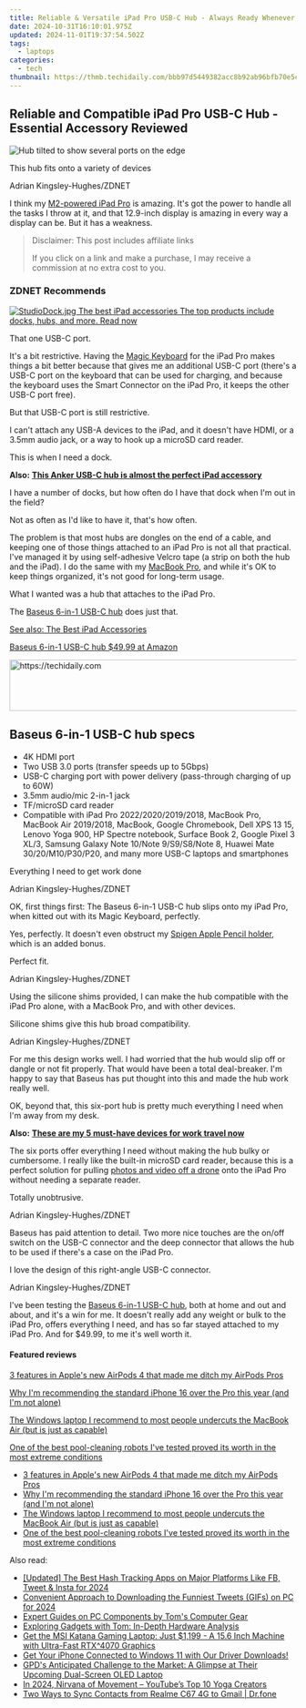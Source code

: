 ```yaml
---
title: Reliable & Versatile iPad Pro USB-C Hub - Always Ready Whenever Needed!
date: 2024-10-31T16:10:01.975Z
updated: 2024-11-01T19:37:54.502Z
tags:
  - laptops
categories:
  - tech
thumbnail: https://thmb.techidaily.com/bbb97d5449382acc8b92ab96bfb70e5ca97a93f11d2d4de93a06ce4ca47d0742.jpg
---
```


## Reliable and Compatible iPad Pro USB-C Hub - Essential Accessory Reviewed

![Hub tilted to show several ports on the edge](https://www.zdnet.com/a/img/resize/3fac0be36c1d0d3b3e4e156837e5e482506ebe9b/2022/12/07/8c109f19-d8a3-41e6-a787-ec5e15285d02/img-1261.jpg?auto=webp&width=1280)

This hub fits onto a variety of devices

Adrian Kingsley-Hughes/ZDNET

I think my [M2-powered iPad Pro](https://apple.sjv.io/c/159047/435031/7613?&sharedId=zdnet&u=https%3A%2F%2Fwww.apple.com%2Fshop%2Fbuy-ipad%2Fipad-pro&subId1=zd-%5F%5FCOM%5FCLICK%5FID%5F%5F-dtp) is amazing. It's got the power to handle all the tasks I throw at it, and that 12.9-inch display is amazing in every way a display can be. But it has a weakness. 

>  Disclaimer: This post includes affiliate links
>
>  If you click on a link and make a purchase, I may receive a commission at no extra cost to you.
>

### **ZDNET** Recommends

[![StudioDock.jpg](https://www.zdnet.com/a/img/resize/da8aa3bce3683c33dc4483e6f20e4af651d17bcf/2021/03/15/b2a0a7a2-1021-4a0a-9e91-1d32dd85185e/img-2718.jpg?auto=webp&fit=crop&frame=1&height=238.5&width=459) The best iPad accessories The top products include docks, hubs, and more.  Read now](https://www.zdnet.com/article/best-ipad-accessories/)

That one USB-C port. 

It's a bit restrictive. Having the [Magic Keyboard](https://apple.sjv.io/c/159047/435031/7613?&sharedId=zdnet&u=https%3A%2F%2Fwww.apple.com%2Fshop%2Fproduct%2FMX3L2LL%2FA%2Fsmart-keyboard-for-ipad-9th-generation-us-english&subId1=zd-%5F%5FCOM%5FCLICK%5FID%5F%5F-dtp) for the iPad Pro makes things a bit better because that gives me an additional USB-C port (there's a USB-C port on the keyboard that can be used for charging, and because the keyboard uses the Smart Connector on the iPad Pro, it keeps the other USB-C port free). 

But that USB-C port is still restrictive. 

I can't attach any USB-A devices to the iPad, and it doesn't have HDMI, or a 3.5mm audio jack, or a way to hook up a microSD card reader. 

This is when I need a dock. 

**Also:** [**This Anker USB-C hub is almost the perfect iPad accessory**](https://www.zdnet.com/article/ankers-551-usb-c-hub-is-almost-the-perfect-ipad-pro-accessory/)

I have a number of docks, but how often do I have that dock when I'm out in the field? 

Not as often as I'd like to have it, that's how often. 

The problem is that most hubs are dongles on the end of a cable, and keeping one of those things attached to an iPad Pro is not all that practical. I've managed it by using self-adhesive Velcro tape (a strip on both the hub and the iPad). I do the same with my [MacBook Pro](https://apple.sjv.io/c/159047/435031/7613?&sharedId=zdnet&u=https%3A%2F%2Fwww.apple.com%2Fshop%2Fbuy-mac%2Fmacbook-pro%2F13-inch&subId1=zd-%5F%5FCOM%5FCLICK%5FID%5F%5F-dtp), and while it's OK to keep things organized, it's not good for long-term usage. 

What I wanted was a hub that attaches to the iPad Pro. 

The [Baseus 6-in-1 USB-C hub](https://buy.geni.us/Proxy.ashx?TSID=368250&GR%5FURL=https%3A%2F%2Fwww.amazon.com%2FBaseus-Aluminum-Charging-Headphone-Compatible%2Fdp%2FB07VX46FPK%3Ftag%3Dzd-buy-button-20%26ascsubtag%3D%5F%5FCOM%5FCLICK%5FID%5F%5F%7Ca028876a-9b60-4ca7-8b88-7e37b242c3f1%7Cdtp&dtb=1) does just that. 

[See also: The Best iPad Accessories](https://www.zdnet.com/article/best-ipad-accessories/)

[Baseus 6-in-1 USB-C hub $49.99 at Amazon](https://buy.geni.us/Proxy.ashx?TSID=368250&GR%5FURL=https%3A%2F%2Fwww.amazon.com%2FBaseus-Aluminum-Charging-Headphone-Compatible%2Fdp%2FB07VX46FPK%3Ftag%3Dzd-buy-button-20%26ascsubtag%3D%5F%5FCOM%5FCLICK%5FID%5F%5F%7Ca028876a-9b60-4ca7-8b88-7e37b242c3f1%7Cdtp&dtb=1)

<!-- affiliate ads begin -->
<a href="https://unicoeye.pxf.io/c/5597632/2134234/18498" target="_top" id="2134234">
  <img src="//a.impactradius-go.com/display-ad/18498-2134234" border="0" alt="https://techidaily.com" width="728" height="90"/>
</a>
<img height="0" width="0" src="https://unicoeye.pxf.io/i/5597632/2134234/18498" style="position:absolute;visibility:hidden;" border="0" />
<!-- affiliate ads end -->

## Baseus 6-in-1 USB-C hub specs

* 4K HDMI port
* Two USB 3.0 ports (transfer speeds up to 5Gbps)
* USB-C charging port with power delivery (pass-through charging of up to 60W)
* 3.5mm audio/mic 2-in-1 jack
* TF/microSD card reader
* Compatible with iPad Pro 2022/2020/2019/2018, MacBook Pro, MacBook Air 2019/2018, MacBook, Google Chromebook, Dell XPS 13 15, Lenovo Yoga 900, HP Spectre notebook, Surface Book 2, Google Pixel 3 XL/3, Samsung Galaxy Note 10/Note 9/S9/S8/Note 8, Huawei Mate 30/20/M10/P30/P20, and many more USB-C laptops and smartphones

Everything I need to get work done

Adrian Kingsley-Hughes/ZDNET

OK, first things first: The Baseus 6-in-1 USB-C hub slips onto my iPad Pro, when kitted out with its Magic Keyboard, perfectly. 

Yes, perfectly. It doesn't even obstruct my [Spigen Apple Pencil holder](https://buy.geni.us/Proxy.ashx?TSID=368250&GR%5FURL=https%3A%2F%2Fwww.amazon.com%2FSpigen-Compatible-Keyboard-Designed-Generation%2Fdp%2FB09V1V34TV%2F%3Ftag%3Dzd-buy-button-20%26ascsubtag%3D%5F%5FCOM%5FCLICK%5FID%5F%5F%7Ca028876a-9b60-4ca7-8b88-7e37b242c3f1%7Cdtp&dtb=1), which is an added bonus. 

Perfect fit.

Adrian Kingsley-Hughes/ZDNET

Using the silicone shims provided, I can make the hub compatible with the iPad Pro alone, with a MacBook Pro, and with other devices. 

Silicone shims give this hub broad compatibility.

Adrian Kingsley-Hughes/ZDNET

For me this design works well. I had worried that the hub would slip off or dangle or not fit properly. That would have been a total deal-breaker. I'm happy to say that Baseus has put thought into this and made the hub work really well.

OK, beyond that, this six-port hub is pretty much everything I need when I'm away from my desk. 

**Also:** [**These are my 5 must-have devices for work travel now**](https://www.zdnet.com/article/these-are-my-5-must-have-devices-for-work-travel-now/)

The six ports offer everything I need without making the hub bulky or cumbersome. I really like the built-in microSD card reader, because this is a perfect solution for pulling [photos and video off a drone](https://www.zdnet.com/article/best-photography-drone/) onto the iPad Pro without needing a separate reader. 

Totally unobtrusive.

Adrian Kingsley-Hughes/ZDNET

Baseus has paid attention to detail. Two more nice touches are the on/off switch on the USB-C connector and the deep connector that allows the hub to be used if there's a case on the iPad Pro.

I love the design of this right-angle USB-C connector.

Adrian Kingsley-Hughes/ZDNET

I've been testing the [Baseus 6-in-1 USB-C hub](https://buy.geni.us/Proxy.ashx?TSID=368250&GR%5FURL=https%3A%2F%2Fwww.amazon.com%2FBaseus-Aluminum-Charging-Headphone-Compatible%2Fdp%2FB07VX46FPK%3Ftag%3Dzd-buy-button-20%26ascsubtag%3D%5F%5FCOM%5FCLICK%5FID%5F%5F%7Ca028876a-9b60-4ca7-8b88-7e37b242c3f1%7Cdtp&dtb=1), both at home and out and about, and it's a win for me. It doesn't really add any weight or bulk to the iPad Pro, offers everything I need, and has so far stayed attached to my iPad Pro. And for $49.99, to me it's well worth it. 

#### Featured reviews

[3 features in Apple's new AirPods 4 that made me ditch my AirPods Pros](https://www.zdnet.com/article/3-features-in-apples-new-airpods-4-that-made-me-ditch-my-airpods-pros/ "3 features in Apple's new AirPods 4 that made me ditch my AirPods Pros")

[Why I'm recommending the standard iPhone 16 over the Pro this year (and I'm not alone)](https://www.zdnet.com/article/why-im-recommending-the-standard-iphone-16-over-the-pro-this-year-and-im-not-alone/ "Why I'm recommending the standard iPhone 16 over the Pro this year (and I'm not alone)")

[The Windows laptop I recommend to most people undercuts the MacBook Air (but is just as capable)](https://www.zdnet.com/article/the-windows-laptop-i-recommend-to-most-people-undercuts-the-macbook-air-and-its-on-sale/ "The Windows laptop I recommend to most people undercuts the MacBook Air (but is just as capable)")

[One of the best pool-cleaning robots I've tested proved its worth in the most extreme conditions](https://www.zdnet.com/article/one-of-the-best-pool-cleaning-robots-ive-tested-is-450-off-for-prime-day/ "One of the best pool-cleaning robots I've tested proved its worth in the most extreme conditions")

* [3 features in Apple's new AirPods 4 that made me ditch my AirPods Pros](https://www.zdnet.com/article/3-features-in-apples-new-airpods-4-that-made-me-ditch-my-airpods-pros/ "3 features in Apple's new AirPods 4 that made me ditch my AirPods Pros")
* [Why I'm recommending the standard iPhone 16 over the Pro this year (and I'm not alone)](https://www.zdnet.com/article/why-im-recommending-the-standard-iphone-16-over-the-pro-this-year-and-im-not-alone/ "Why I'm recommending the standard iPhone 16 over the Pro this year (and I'm not alone)")
* [The Windows laptop I recommend to most people undercuts the MacBook Air (but is just as capable)](https://www.zdnet.com/article/the-windows-laptop-i-recommend-to-most-people-undercuts-the-macbook-air-and-its-on-sale/ "The Windows laptop I recommend to most people undercuts the MacBook Air (but is just as capable)")
* [One of the best pool-cleaning robots I've tested proved its worth in the most extreme conditions](https://www.zdnet.com/article/one-of-the-best-pool-cleaning-robots-ive-tested-is-450-off-for-prime-day/ "One of the best pool-cleaning robots I've tested proved its worth in the most extreme conditions")

<ins class="adsbygoogle"
     style="display:block"
     data-ad-format="autorelaxed"
     data-ad-client="ca-pub-7571918770474297"
     data-ad-slot="1223367746"></ins>

<ins class="adsbygoogle"
     style="display:block"
     data-ad-client="ca-pub-7571918770474297"
     data-ad-slot="8358498916"
     data-ad-format="auto"
     data-full-width-responsive="true"></ins>

<span class="atpl-alsoreadstyle">Also read:</span>
<div><ul>
<li><a href="https://instagram-videos.techidaily.com/updated-the-best-hash-tracking-apps-on-major-platforms-like-fb-tweet-and-insta-for-2024/"><u>[Updated] The Best Hash Tracking Apps on Major Platforms Like FB, Tweet & Insta for 2024</u></a></li>
<li><a href="https://twitter-videos.techidaily.com/convenient-approach-to-downloading-the-funniest-tweets-gifs-on-pc-for-2024/"><u>Convenient Approach to Downloading the Funniest Tweets (GIFs) on PC for 2024</u></a></li>
<li><a href="https://hardware-reviews.techidaily.com/expert-guides-on-pc-components-by-toms-computer-gear/"><u>Expert Guides on PC Components by Tom's Computer Gear</u></a></li>
<li><a href="https://hardware-reviews.techidaily.com/exploring-gadgets-with-tom-in-depth-hardware-analysis/"><u>Exploring Gadgets with Tom: In-Depth Hardware Analysis</u></a></li>
<li><a href="https://hardware-reviews.techidaily.com/get-the-msi-katana-gaming-laptop-just-1199-a-156-inch-machine-with-ultra-fast-rtx4070-graphics/"><u>Get the MSI Katana Gaming Laptop: Just $1,199 - A 15.6 Inch Machine with Ultra-Fast RTX^4070 Graphics</u></a></li>
<li><a href="https://driver-download.techidaily.com/1722973638237-get-your-iphone-connected-to-windows-11-with-our-driver-downloads/"><u>Get Your iPhone Connected to Windows 11 with Our Driver Downloads!</u></a></li>
<li><a href="https://hardware-reviews.techidaily.com/gpds-anticipated-challenge-to-the-market-a-glimpse-at-their-upcoming-dual-screen-oled-laptop/"><u>GPD's Anticipated Challenge to the Market: A Glimpse at Their Upcoming Dual-Screen OLED Laptop</u></a></li>
<li><a href="https://youtube-sure.techidaily.com/24-nirvana-of-movement-youtubes-top-10-yoga-creators/"><u>In 2024, Nirvana of Movement – YouTube’s Top 10 Yoga Creators</u></a></li>
<li><a href="https://android-transfer.techidaily.com/two-ways-to-sync-contacts-from-realme-c67-4g-to-gmail-drfone-by-drfone-transfer-from-android-transfer-from-android/"><u>Two Ways to Sync Contacts from Realme C67 4G to Gmail | Dr.fone</u></a></li>
</ul></div>

